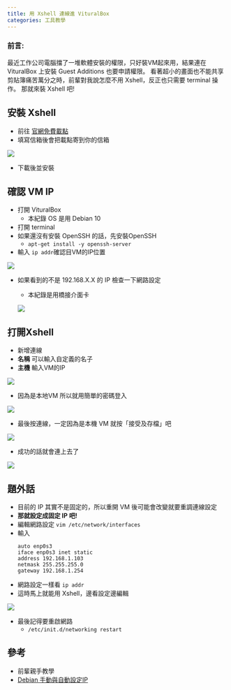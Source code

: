 ```yaml
---
title: 用 Xshell 連線進 VituralBox
categories: 工具教學
---
```

### 前言:
最近工作公司電腦擋了一堆軟體安裝的權限，只好裝VM起來用，結果連在 VituralBox 上安裝 Guest Additions 也要申請權限。
看著超小的畫面也不能共享剪貼簿痛苦萬分之時，前輩對我說怎麼不用 Xshell，反正也只需要 terminal 操作。
那就來裝 Xshell 吧!

## 安裝 Xshell
- 前往 [官網免費載點](https://www.netsarang.com/en/free-for-home-school/)
- 填寫信箱後會把載點寄到你的信箱

![](https://i.imgur.com/oUmQ5EV.png)
- 下載後並安裝

## 確認 VM IP
- 打開 VituralBox
    - 本紀錄 OS 是用 Debian 10
- 打開 terminal
- 如果還沒有安裝 OpenSSH 的話，先安裝OpenSSH
    - ```apt-get install -y openssh-server```
- 輸入 ```ip addr```確認目VM的IP位置

![](https://i.imgur.com/MbacXNS.png)
- 如果看到的不是 192.168.X.X 的 IP 檢查一下網路設定
    - 本紀錄是用橋接介面卡

    ![](https://i.imgur.com/nyM6uw5.png)

## 打開Xshell
- 新增連線
- **名稱** 可以輸入自定義的名子
- **主機** 輸入VM的IP

![](https://i.imgur.com/Rb5cdNJ.png)
- 因為是本地VM 所以就用簡單的密碼登入

![](https://i.imgur.com/KNhgTjy.png)
- 最後按連線，一定因為是本機 VM 就按「接受及存檔」吧

![](https://i.imgur.com/rE2yOu7.png)
- 成功的話就會連上去了

 ![](https://i.imgur.com/iVv4aK8.png)

## 題外話
- 目前的 IP 其實不是固定的，所以重開 VM 後可能會改變就要重調連線設定
- **那就設定成固定 IP 吧!**
- 編輯網路設定 ```vim /etc/network/interfaces```
- 輸入
    ```
    auto enp0s3
    iface enp0s3 inet static
    address 192.168.1.103
    netmask 255.255.255.0
    gateway 192.168.1.254
    ```
- 網路設定一樣看 ```ip addr```
- 這時馬上就能用 Xshell，邊看設定邊編輯

![](https://i.imgur.com/2DYDy0v.png)
- 最後記得要重啟網路
    - ```/etc/init.d/networking restart```

## 參考
- 前輩親手教學
- [Debian 手動與自動設定IP](https://kingjoy1235.pixnet.net/blog/post/28565594)